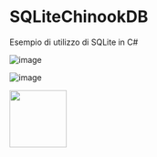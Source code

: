 # SQLiteChinookDB
Esempio di utilizzo di SQLite in C#

![image](https://user-images.githubusercontent.com/249618/235079909-9d03a357-5144-4c92-82e3-2537d08fb48e.png)

![image](https://user-images.githubusercontent.com/249618/235289517-5df5df47-750a-492d-8aec-53f3c63013d4.png)

<img height="100" src="https://user-images.githubusercontent.com/249618/235289517-5df5df47-750a-492d-8aec-53f3c63013d4.png" />
